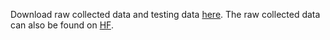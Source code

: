 Download raw collected data and testing data [here](https://drive.google.com/drive/folders/1_NJS-D_E0H2_MZfvNF9C6w2wNkrbpPNX?usp=sharing). The raw collected data can also be found on [HF](https://huggingface.co/datasets/Junrulu/Prompt_Preference_Dataset).
